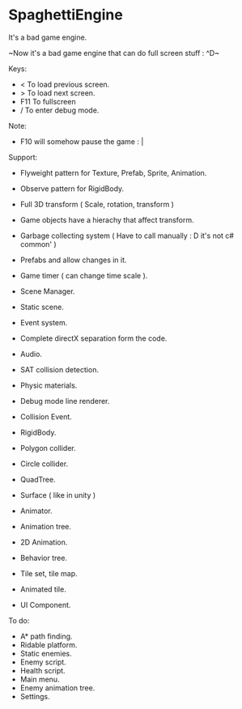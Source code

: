 # SpaghettiEngine
It's a bad game engine.

~Now it's a bad game engine that can do full screen stuff : ^D~

Keys:
- < To load previous screen.
- \> To load next screen.
- F11 To fullscreen
- / To enter debug mode.

Note:
- F10 will somehow pause the game : |

Support:
- Flyweight pattern for Texture, Prefab, Sprite, Animation.
- Observe pattern for RigidBody.

- Full 3D transform ( Scale, rotation, transform )
- Game objects have a hierachy that affect transform.
- Garbage collecting system ( Have to call manually : D it's not c# common' )
- Prefabs and allow changes in it.
- Game timer ( can change time scale ).
- Scene Manager.
- Static scene.
- Event system.
- Complete directX separation form the code.

- Audio.

- SAT collision detection.
- Physic materials.
- Debug mode line renderer.
- Collision Event.
- RigidBody.
- Polygon collider.
- Circle collider.
- QuadTree.
- Surface ( like in unity )

- Animator.
- Animation tree.
- 2D Animation.
- Behavior tree.
- Tile set, tile map.
- Animated tile.

- UI Component.

To do:
- A* path finding.
- Ridable platform.
- Static enemies.
- Enemy script.
- Health script.
- Main menu.
- Enemy animation tree.
- Settings.
